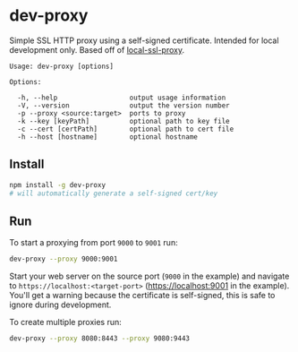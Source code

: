 dev-proxy
===============

Simple SSL HTTP proxy using a self-signed certificate. Intended for local development only. Based off of [local-ssl-proxy](https://github.com/cameronhunter/local-ssl-proxy).

```
Usage: dev-proxy [options]

Options:

  -h, --help                  output usage information
  -V, --version               output the version number
  -p --proxy <source:target>  ports to proxy
  -k --key [keyPath]          optional path to key file
  -c --cert [certPath]        optional path to cert file
  -h --host [hostname]        optional hostname
```

Install
-------
```sh
npm install -g dev-proxy
# will automatically generate a self-signed cert/key
```

Run
---
To start a proxying from port `9000` to `9001` run:
```sh
dev-proxy --proxy 9000:9001
```

Start your web server on the source port (`9000` in the example) and navigate to `https://localhost:<target-port>` ([https://localhost:9001](https://localhost:9001) in the example). You'll get a warning because the certificate is self-signed, this is safe to ignore during development.

To create multiple proxies run:
```sh
dev-proxy --proxy 8080:8443 --proxy 9080:9443
```
